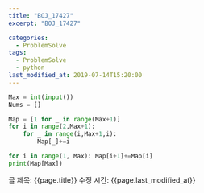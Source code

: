 ```yaml
---
title: "BOJ_17427"
excerpt: "BOJ_17427"

categories:
  - ProblemSolve
tags:
  - ProblemSolve
  - python
last_modified_at: 2019-07-14T15:20:00
---
```


```python
Max = int(input())
Nums = []

Map = [1 for _ in range(Max+1)]
for i in range(2,Max+1):
    for _ in range(i,Max+1,i):
        Map[_]+=i

for i in range(1, Max): Map[i+1]+=Map[i]
print(Map[Max])

```

글 제목: {{page.title}}
수정 시간: {{page.last_modified_at}}
